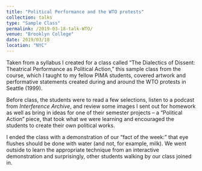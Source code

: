 ```yaml
---
title: "Political Performance and the WTO protests"
collection: talks
type: "Sample Class"
permalink: /2019-03-18-talk-WTO/
venue: "Brooklyn College"
date: 2019/03/18
location: "NYC"
---
```


Taken from a syllabus I created for a class called “The Dialectics of Dissent: Theatrical Performance as Political Action,” this sample class from the course, which I taught to my fellow PIMA students, covered artwork and performative statements created during and around the WTO protests in Seattle (1999).

Before class, the students were to read a few selections, listen to a podcast from _Interference Archive_, and review some images I sent out for homework as well as bring in ideas for one of their semester projects – a “Political Action” piece, that took what we were learning and encouraged the students to create their own political works. 

I ended the class with a demonstration of our “fact of the week:” that eye flushes should be done with water (and not, for example, milk). We went outside to learn the appropriate technique from an interactive demonstration and surprisingly, other students walking by our class joined in.
